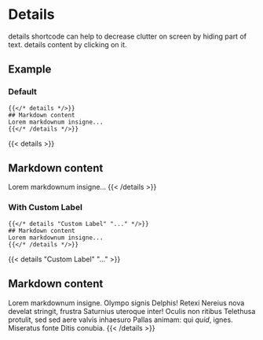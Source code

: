 # Details

details shortcode can help to decrease clutter on screen by hiding part of text. details content by clicking on it.

## Example
### Default

```tpl
{{</* details */>}}
## Markdown content
Lorem markdownum insigne...
{{</* /details */>}}
```

{{< details >}}
## Markdown content
Lorem markdownum insigne...
{{< /details >}}

### With Custom Label

```tpl
{{</* details "Custom Label" "..." */>}}
## Markdown content
Lorem markdownum insigne...
{{</* /details */>}}
```

{{< details "Custom Label" "..." >}}
## Markdown content
Lorem markdownum insigne. Olympo signis Delphis! Retexi Nereius nova develat
stringit, frustra Saturnius uteroque inter! Oculis non ritibus Telethusa
protulit, sed sed aere valvis inhaesuro Pallas animam: qui _quid_, ignes.
Miseratus fonte Ditis conubia.
{{< /details >}}

